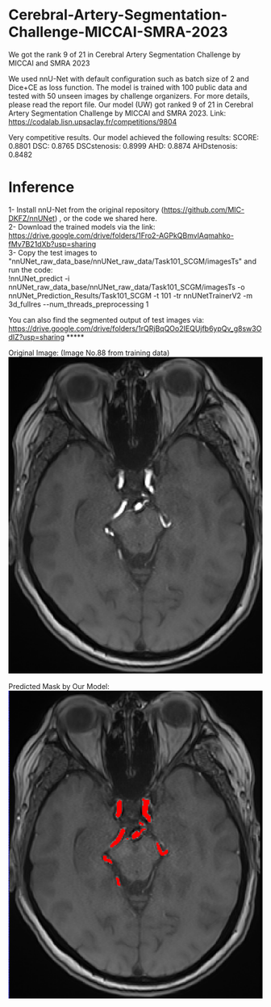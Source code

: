 # Cerebral-Artery-Segmentation-Challenge-MICCAI-SMRA-2023
We got the rank 9 of 21 in Cerebral Artery Segmentation Challenge by MICCAI and SMRA 2023


We used nnU-Net with default configuration such as batch size of 2 and Dice+CE as loss function. The model is trained with 100 public data and tested with 50 unseen images by challenge organizers. 
For more details, please read the report file. 
Our model (UW) got ranked 9 of 21 in Cerebral Artery Segmentation Challenge by MICCAI and SMRA 2023.
Link:
https://codalab.lisn.upsaclay.fr/competitions/9804

Very competitive results. Our model achieved the following results:
SCORE: 0.8801
DSC: 0.8765
DSCstenosis: 0.8999
AHD: 0.8874
AHDstenosis: 0.8482

# Inference

1- Install nnU-Net from the original repository (https://github.com/MIC-DKFZ/nnUNet) , or the code we shared here. </br>
2- Download the trained models via the link: https://drive.google.com/drive/folders/1Fro2-AGPkQBmvlAqmahko-fMv7B21dXb?usp=sharing </br>
3- Copy the test images to "nnUNet_raw_data_base/nnUNet_raw_data/Task101_SCGM/imagesTs" and run the code:</br>
!nnUNet_predict -i nnUNet_raw_data_base/nnUNet_raw_data/Task101_SCGM/imagesTs -o nnUNet_Prediction_Results/Task101_SCGM -t 101 -tr nnUNetTrainerV2 -m 3d_fullres --num_threads_preprocessing 1



You can also find the segmented output of test images via: </br>
https://drive.google.com/drive/folders/1rQRjBqQOo2IEQUjfb6ypQv_g8sw3OdIZ?usp=sharing  *****

Original Image: (Image No.88 from training data)
</br>
![image](https://github.com/orouskhani/Cerebral-Artery-Segmentation-Challenge-MICCAI-SMRA-2023/blob/main/snapshot0002.png)

Predicted Mask by Our Model:
</br>
![image](https://github.com/orouskhani/Cerebral-Artery-Segmentation-Challenge-MICCAI-SMRA-2023/blob/main/snapshot0001.png)
